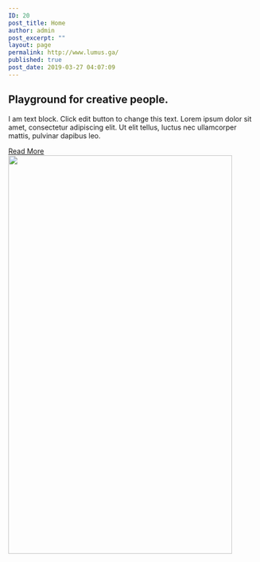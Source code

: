 ```yaml
---
ID: 20
post_title: Home
author: admin
post_excerpt: ""
layout: page
permalink: http://www.lumus.ga/
published: true
post_date: 2019-03-27 04:07:09
---
```

<h2>Playground for creative people.</h2>		
		<p>I am text block. Click edit button to change this text. Lorem ipsum dolor sit amet, consectetur adipiscing elit. Ut elit tellus, luctus nec ullamcorper mattis, pulvinar dapibus leo.</p>		
			<a href="#" role="button">
						Read More
					</a>
										<img width="450" height="802" src="http://www.lumus.ga/wp-content/uploads/2019/04/phone-x.png" alt="" srcset="http://www.lumus.ga/wp-content/uploads/2019/04/phone-x.png 450w, http://www.lumus.ga/wp-content/uploads/2019/04/phone-x-168x300.png 168w" sizes="100vw" />